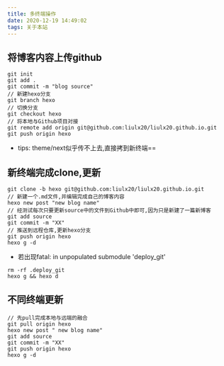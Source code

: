 ```yaml
---
title: 多终端操作
date: 2020-12-19 14:49:02
tags: 关于本站
---
```

## 将博客内容上传github
```shell
git init
git add .
git commit -m "blog source"
// 新建hexo分支
git branch hexo
// 切换分支
git checkout hexo
// 将本地与Github项目对接
git remote add origin git@github.com:liulx20/liulx20.github.io.git
git push origin hexo
```

* tips: theme/next似乎传不上去,直接拷到新终端==

## 新终端完成clone,更新
```shell
git clone -b hexo git@github.com:liulx20/liulx20.github.io.git  
// 新建一个.md文件,并编辑完成自己的博客内容
hexo new post "new blog name"
// 经测试每次只要更新source中的文件到Github中即可,因为只是新建了一篇新博客
git add source
git commit -m "XX"
// 推送到远程仓库,更新hexo分支
git push origin hexo
hexo g -d
```


* 若出现fatal: in unpopulated submodule 'deploy_git'
```shell
rm -rf .deploy_git
hexo g && hexo d
```

## 不同终端更新
```shell
// 先pull完成本地与远端的融合
git pull origin hexo
hexo new post " new blog name"
git add source
git commit -m "XX"
git push origin hexo
hexo g -d
```